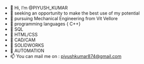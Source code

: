 - 👋 Hi, I’m @PIYUSH_KUMAR
- 👀 seeking an opportunity to make the best use of my potential
- 🌱 pursuing Mechanical Engineering from Vit Vellore
- 💞️ programming languages { C++}
- 💞️ SQL
- 💞️ HTML/CSS
- 💞️ CAD/CAM
- 💞️ SOLIDWORKS
- 💞️ AUTOMATION
- 📫 You can mail me on : piyushkumar874@gmail.com
